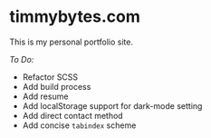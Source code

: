 # timmybytes.com

This is my personal portfolio site.

_To Do:_

<!-- TODO: -->

- Refactor SCSS
- Add build process
- Add resume
- Add localStorage support for dark-mode setting
- Add direct contact method
- Add concise `tabindex` scheme
